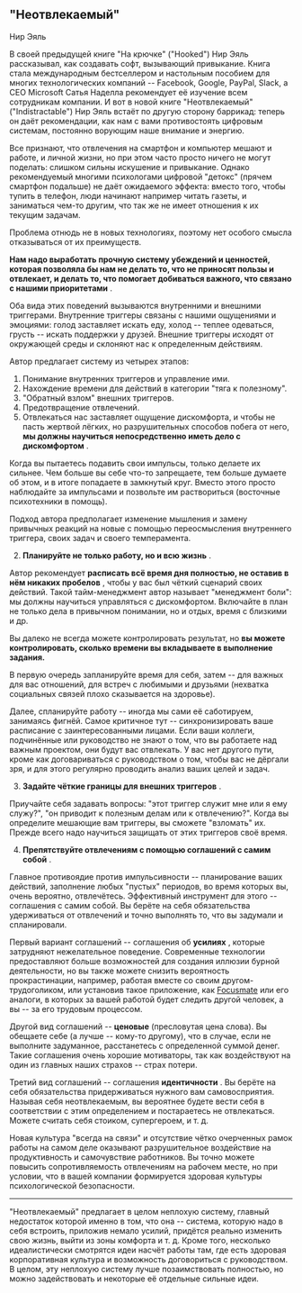 ## "Неотвлекаемый"

Нир Эяль

В своей предыдущей книге "На крючке" ("Hooked") Нир Эяль рассказывал, как создавать софт, вызывающий привыкание. Книга стала международным бестселлером и настольным пособием для многих технологических компаний -- Facebook, Google, PayPal, Slack, а CEO Microsoft Сатья Наделла рекомендует её изучение всем сотрудникам компании. И вот в новой книге "Неотвлекаемый" ("Indistractable") Нир Эяль встаёт по другую сторону баррикад: теперь он даёт рекомендации, как нам с вами противостоять цифровым системам, постоянно ворующим наше внимание и энергию.

Все признают, что отвлечения на смартфон и компьютер мешают и работе, и личной жизни, но при этом часто просто ничего не могут поделать: слишком сильны искушение и привыкание. Однако рекомендуемый многими психологами цифровой "детокс" (прячем смартфон подальше) не даёт ожидаемого эффекта: вместо того, чтобы тупить в телефон, люди начинают например читать газеты, и заниматься чем-то другим, что так же не имеет отношения к их текущим задачам.

Проблема отнюдь не в новых технологиях, поэтому нет особого смысла отказываться от их преимуществ.

**Нам надо выработать прочную систему убеждений и ценностей, которая позволяла бы нам не делать то, что не приносят пользы и отвлекает, и делать то, что помогает добиваться важного, что связано с нашими приоритетами** .

Оба вида этих поведений вызываются внутренними и внешними триггерами. Внутренние триггеры связаны с нашими ощущениями и эмоциями: голод заставляет искать еду, холод -- теплее одеваться, грусть -- искать поддержки у друзей. Внешние триггеры исходят от окружающей среды и склоняют нас к определенным действиям.

Автор предлагает систему из четырех этапов:

1. Понимание внутренних триггеров и управление ими.
2. Нахождение времени для действий в категории "тяга к полезному".
3. "Обратный взлом" внешних триггеров.
4. Предотвращение отвлечений.
5. Отвлекаться нас заставляет ощущение дискомфорта, и чтобы не пасть жертвой лёгких, но разрушительных способов побега от него,  **мы должны научиться непосредственно иметь дело с дискомфортом** .

Когда вы пытаетесь подавить свои импульсы, только делаете их сильнее. Чем больше вы себе что-то запрещаете, тем больше думаете об этом, и в итоге попадаете в замкнутый круг. Вместо этого просто наблюдайте за импульсами и позвольте им раствориться (восточные психотехники в помощь).

Подход автора предполагает изменение мышления и замену привычных реакций на новые с помощью переосмысления внутреннего триггера, своих задач и своего темперамента.

2. **Планируйте не только работу, но и всю жизнь** .

Автор рекомендует  **расписать всё время дня полностью, не оставив в нём никаких пробелов** , чтобы у вас был чёткий сценарий своих действий. Такой тайм-менеджмент автор называет "менеджмент боли": мы должны научиться управляться с дискомфортом. Включайте в план не только дела в привычном понимании, но и отдых, время с близкими и др.

Вы далеко не всегда можете контролировать результат, но **вы можете контролировать, сколько времени вы вкладываете в выполнение задания.**

В первую очередь запланируйте время для себя, затем -- для важных для вас отношений, для встреч с любимыми и друзьями (нехватка социальных связей плохо сказывается на здоровье).

Далее, спланируйте работу -- иногда мы сами её саботируем, занимаясь фигнёй. Самое критичное тут -- синхронизировать ваше расписание с заинтересованными лицами. Если ваши коллеги, подчинённые или руководство не знают о том, что вы работаете над важным проектом, они будут вас отвлекать. У вас нет другого пути, кроме как договариваться с руководством о том, чтобы вас не дёргали зря, и для этого регулярно проводить анализ ваших целей и задач.

3. **Задайте чёткие границы для внешних триггеров** .

Приучайте себя задавать вопросы: "этот триггер служит мне или я ему служу?", "он приводит к полезным делам или к отвлечению?". Когда вы определите мешающие вам триггеры, вы сможете "взломать" их. Прежде всего надо научиться защищать от этих триггеров своё время.

4. **Препятствуйте отвлечениям с помощью соглашений с самим собой** .

Главное противоядие против импульсивности -- планирование ваших действий, заполнение любых "пустых" периодов, во время которых вы, очень вероятно, отвлечётесь. Эффективный инструмент для этого -- соглашения с самим собой. Вы берёте на себя обязательства удерживаться от отвлечений и точно выполнять то, что вы задумали и спланировали.

Первый вариант соглашений -- соглашения об  **усилиях** , которые затрудняют нежелательное поведение. Современные технологии предоставляют больше возможностей для создания иллюзии бурной деятельности, но вы также можете снизить вероятность прокрастинации, например, работая вместе со своим другом-трудоголиком, или установив такое приложение, как [Focusmate](https://vc.ru/life/64390-ya-pozvolila-neznakomcu-nablyudat-za-moey-rabotoy-po-veb-kamere-i-spravilas-s-prokrastinaciey) или его аналоги, в которых за вашей работой будет следить другой человек, а вы -- за его трудовым процессом.

Другой вид соглашений -- **ценовые** (пресловутая цена слова). Вы обещаете себе (а лучше -- кому-то другому), что в случае, если не выполните задуманное, расстанетесь с определенной суммой денег. Такие соглашения очень хорошие мотиваторы, так как воздействуют на один из главных наших страхов -- страх потери.

Третий вид соглашений -- соглашения  **идентичности** . Вы берёте на себя обязательства придерживаться нужного вам самовосприятия. Называя себя неотвлекаемым, вы вероятнее будете вести себя в соответствии с этим определением и постараетесь не отвлекаться. Можете считать себя стоиком, супергероем, и т. д.

Новая культура "всегда на связи" и отсутствие чётко очерченных рамок работы на самом деле оказывают разрушительное воздействие на продуктивность и самочувствие работников. Вы точно можете повысить сопротивляемость отвлечениям на рабочем месте, но при условии, что в вашей компании формируется здоровая культуры психологической безопасности.

---

"Неотвлекаемый" предлагает в целом неплохую систему, главный недостаток которой именно в том, что она -- система, которую надо в себя встроить, приложив немало усилий, придётся реально изменить свою жизнь, выйти из зоны комфорта и т. д. Кроме того, несколько идеалистически смотрятся идеи насчёт работы там, где есть здоровая корпоративная культура и возможность договориться с руководством.
В целом, эту неплохую систему лучше позаимствовать полностью, но можно задействовать и некоторые её отдельные сильные идеи.
